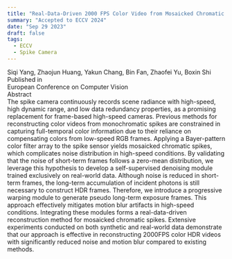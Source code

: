 ```yaml
---
title: "Real-Data-Driven 2000 FPS Color Video from Mosaicked Chromatic Spikes"
summary: "Accepted to ECCV 2024"
date: "Sep 29 2023"
draft: false
tags:
  - ECCV
  - Spike Camera
---
```


<div class="authors text-lg opacity-75 mb-6">
Siqi Yang, Zhaojun Huang, Yakun Chang, Bin Fan, Zhaofei Yu, Boxin Shi
</div>

<div class="publication-source mb-8">
<div class="text-sm uppercase tracking-wide opacity-60 mb-2">Published in</div>
<div>European Conference on Computer Vision</div>
</div>

<div class="abstract">
<div class="text-sm uppercase tracking-wide opacity-60 mb-2">Abstract</div>
<div class="text-justify">
The spike camera continuously records scene radiance with high-speed, high dynamic range, and low data redundancy properties, as a promising replacement for frame-based high-speed cameras. Previous methods for reconstructing color videos from monochromatic spikes are constrained in capturing full-temporal color information due to their reliance on compensating colors from low-speed RGB frames. Applying a Bayer-pattern color filter array to the spike sensor yields mosaicked chromatic spikes, which complicates noise distribution in high-speed conditions. By validating that the noise of short-term frames follows a zero-mean distribution, we leverage this hypothesis to develop a self-supervised denoising module trained exclusively on real-world data. Although noise is reduced in short-term frames, the long-term accumulation of incident photons is still necessary to construct HDR frames. Therefore, we introduce a progressive warping module to generate pseudo long-term exposure frames. This approach effectively mitigates motion blur artifacts in high-speed conditions. Integrating these modules forms a real-data-driven reconstruction method for mosaicked chromatic spikes. Extensive experiments conducted on both synthetic and real-world data demonstrate that our approach is effective in reconstructing 2000FPS color HDR videos with significantly reduced noise and motion blur compared to existing methods.
</div>
</div>
